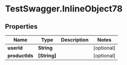 # TestSwagger.InlineObject78

## Properties

Name | Type | Description | Notes
------------ | ------------- | ------------- | -------------
**userId** | **String** |  | [optional] 
**productIds** | **[String]** |  | [optional] 


